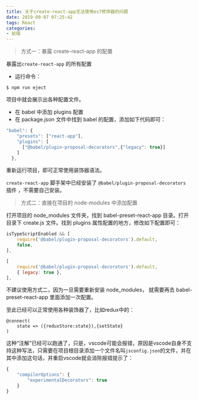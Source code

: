 ```yaml
---
title: 关于create-react-app无法使用es7修饰器的问题
date: 2019-09-07 07:25:42
tags: React
categories: 
- 前端
---
```


> 方式一：暴露 create-react-app 的配置

暴露出`create-react-app` 的所有配置
- 运行命令：
```
$ npm run eject
```
项目中就会展示出各种配置文件。
- 在 babel 中添加 plugins 配置
- 在 package.json 文件中找到 babel 的配置，添加如下代码即可：
```javascript
"babel": {
    "presets": ["react-app"],
    "plugins": [
      ["@babel/plugin-proposal-decorators",{"legacy": true}]
    ]
  },
```
<!--more-->
重新运行项目，即可正常使用装饰器语法。  

`create-react-app` 脚手架中已经安装了 `@babel/plugin-proposal-decorators `插件 ，不需要自己安装。

> 方式二：直接在项目的 node-modules 中添加配置

打开项目的 node_modules 文件夹，找到 babel-preset-react-app 目录。打开目录下 create.js 文件。找到 plugins 属性配置的地方，修改如下配置即可：
```javascript
isTypeScriptEnabled && [
    require('@babel/plugin-proposal-decorators').default,
    false,
],

[
    require('@babel/plugin-proposal-decorators').default,
    { legacy: true },
],
```
不建议使用方式二，因为一旦需要重新安装 node_modules， 就需要再去 babel-preset-react-app 里面添加一次配置。

至此已经可以正常使用各种装饰器了，比如redux中的：
```
@connect(
    state => ({reduxStore:state}),{setState}
)
```
这种“注解”已经可以跑通了，只是，vscode可能会报错，原因是vscode自身不支持这种写法，只需要在项目根目录添加一个文件名叫`jsconfig.json`的文件，并在其中添加这句话，并重启vscode就会消除报错提示了：
```javascript
{
    "compilerOptions": {
        "experimentalDecorators": true
    }
}
```